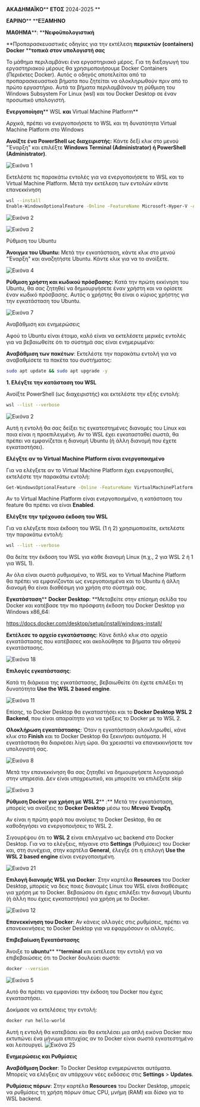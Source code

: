 **ΑΚΑΔΗΜΑΪΚΟ**** ****ΕΤΟΣ**** 2024-2025 **

**ΕΑΡΙΝΟ**** ****ΕΞΑΜΗΝΟ**

**ΜΑΘΗΜΑ****: ****Νεφοϋπολογιστική**

**Προπαρασκευαστικές οδηγίες για την εκτέλεση ****περιεκτών (****containers****)**** ****Docker**** ****τοπικά στον υπολογιστή σας**



Το μάθημα περιλαμβάνει ένα εργαστηριακό μέρος. Για τη διεξαγωγή του εργαστηριακού μέρους θα χρησιμοποιήσουμε Docker Containers (Περιέκτες Docker). Αυτός ο οδηγός αποτελείται από τα προπαρασκευαστικά βήματα που ζητείται να ολοκληρωθούν πριν από το πρώτο εργαστήριο. Αυτά τα βήματα περιλαμβάνουν τη ρύθμιση του Windows Subsystem For Linux (wsl) και του Docker Desktop σε έναν προσωπικό υπολογιστή. 



**Ενεργοποίηση**** WSL ****και**** Virtual Machine Platform**

Αρχικά, πρέπει να ενεργοποιήσετε το WSL και τη δυνατότητα Virtual Machine Platform στο Windows

**Ανοίξτε ένα PowerShell ως διαχειριστής:** Κάντε δεξί κλικ στο μενού "Έναρξη" και επιλέξτε **Windows Terminal (Administrator) ή PowerShell (Administrator)**.

![Εικόνα 1](images/img1.png)


Εκτελέστε τις παρακάτω εντολές για να ενεργοποιήσετε το WSL και το Virtual Machine Platform. Μετά την εκτέλεση των εντολών κάντε επανεκκίνηση

```bash
wsl --install
Enable-WindowsOptionalFeature -Online -FeatureName Microsoft-Hyper-V -All
```
![Εικόνα 2](images/img23.png)

![Εικόνα 2](images/img20.png)


Ρύθμιση του Ubuntu

**Άνοιγμα του ****Ubuntu****:** Μετά την εγκατάσταση, κάντε κλικ στο μενού "Έναρξη" και αναζητήστε Ubuntu. Κάντε κλικ για να το ανοίξετε.

![Εικόνα 4](images/img4.png)

**Ρύθμιση χρήστη και κωδικού πρόσβασης:** Κατά την πρώτη εκκίνηση του Ubuntu, θα σας ζητηθεί να δημιουργήσετε έναν χρήστη και να ορίσετε έναν κωδικό πρόσβασης. Αυτός ο χρήστης θα είναι ο κύριος χρήστης για την εγκατάσταση του Ubuntu.

![Εικόνα 7](images/img7.png)


Αναβάθμιση και ενημερώσεις

Αφού το Ubuntu είναι έτοιμο, καλό είναι να εκτελέσετε μερικές εντολές για να βεβαιωθείτε ότι το σύστημά σας είναι ενημερωμένο:

**Αναβάθμιση των πακέτων**: Εκτελέστε την παρακάτω εντολή για να αναβαθμίσετε τα πακέτα του συστήματος:

```bash
sudo apt update && sudo apt upgrade -y
```

**1. Ελέγξτε την κατάσταση του WSL**

Ανοίξτε PowerShell (ως διαχειριστής) και εκτελέστε την εξής εντολή:

```bash
wsl --list --verbose
```
![Εικόνα 2](images/img2.png)

Αυτή η εντολή θα σας δείξει τις εγκατεστημένες διανομές του Linux και ποια είναι η προεπιλεγμένη. Αν το WSL έχει εγκατασταθεί σωστά, θα πρέπει να εμφανίζεται η διανομή Ubuntu (ή άλλη διανομή που έχετε εγκαταστήσει).

**Ελέγξτε αν το Virtual Machine Platform είναι ενεργοποιημένο**

Για να ελέγξετε αν το Virtual Machine Platform έχει ενεργοποιηθεί, εκτελέστε την παρακάτω εντολή:

```bash
Get-WindowsOptionalFeature -Online -FeatureName VirtualMachinePlatform
```

Αν το Virtual Machine Platform είναι ενεργοποιημένο, η κατάσταση του feature θα πρέπει να είναι **Enabled**.

**Ελέγξτε την τρέχουσα έκδοση του WSL**

Για να ελέγξετε ποια έκδοση του WSL (1 ή 2) χρησιμοποιείτε, εκτελέστε την παρακάτω εντολή:

```bash
wsl --list --verbose
```

Θα δείτε την έκδοση του WSL για κάθε διανομή Linux (π.χ., 2 για WSL 2 ή 1 για WSL 1).

Αν όλα είναι σωστά ρυθμισμένα, το WSL και το Virtual Machine Platform θα πρέπει να εμφανίζονται ως ενεργοποιημένα και το Ubuntu ή άλλη διανομή θα είναι διαθέσιμη για χρήση στο σύστημά σας.

**Εγκατάσταση**** ****Docker**** ****Desktop****: **Μεταβείτε στην επίσημη σελίδα του Docker και κατέβασε την πιο πρόσφατη έκδοση του Docker Desktop για Windows x86_64: 

https://docs.docker.com/desktop/setup/install/windows-install/

**Εκτέλεσε το αρχείο εγκατάστασης**: Κάνε διπλό κλικ στο αρχείο εγκατάστασης που κατέβασες και ακολούθησε τα βήματα του οδηγού εγκατάστασης.

![Εικόνα 18](images/img18.png)

**Επιλογές εγκατάστασης**:

Κατά τη διάρκεια της εγκατάστασης, βεβαιωθείτε ότι έχετε επιλέξει τη δυνατότητα **Use the WSL 2 based engine**.

![Εικόνα 11](images/img11.png)

Επίσης, το Docker Desktop θα εγκαταστήσει και το **Docker Desktop WSL 2 Backend**, που είναι απαραίτητο για να τρέξεις το Docker με το WSL 2.

**Ολοκλήρωση εγκατάστασης**: Όταν η εγκατάσταση ολοκληρωθεί, κάνε κλικ στο **Finish** και το Docker Desktop θα ξεκινήσει αυτόματα. Η εγκατάσταση θα διαρκέσει λίγη ώρα. Θα χρειαστεί να επανεκκινήσετε τον υπολογιστή σας.

![Εικόνα 8](images/img8.png)

Μετά την επανεκκίνηση θα σας ζητηθεί να δημιουργήσετε λογαριασμό στην υπηρεσία. Δεν είναι υποχρεωτικό, και μπορείτε να επιλέξετε skip

![Εικόνα 3](images/img3.png)

**Ρύθμιση Docker για χρήση με WSL 2**** :** Μετά την εγκατάσταση, μπορείς να ανοίξεις το **Docker Desktop** μέσω του **Μενού Έναρξη**.

Αν είναι η πρώτη φορά που ανοίγεις το Docker Desktop, θα σε καθοδηγήσει να ενεργοποιήσεις το WSL 2.

Σιγουρέψου ότι το **WSL 2** είναι επιλεγμένο ως backend στο Docker Desktop. Για να το ελέγξεις, πήγαινε στο **Settings** (Ρυθμίσεις) του Docker και, στη συνέχεια, στην καρτέλα **General**, έλεγξε ότι η επιλογή **Use the WSL 2 based engine** είναι ενεργοποιημένη.

![Εικόνα 21](images/img21.png)

**Επιλογή διανομής WSL για Docker**: Στην καρτέλα **Resources** του Docker Desktop, μπορείς να δεις ποιες διανομές Linux του WSL είναι διαθέσιμες για χρήση με το Docker. Βεβαιώσου ότι έχεις επιλέξει την διανομή Ubuntu (ή άλλη που έχεις εγκαταστήσει) για χρήση με το Docker.

![Εικόνα 12](images/img12.png)

**Επανεκκίνηση του Docker**: Αν κάνεις αλλαγές στις ρυθμίσεις, πρέπει να επανεκκινήσεις το Docker Desktop για να εφαρμόσουν οι αλλαγές.

**Επιβεβαίωση Εγκατάστασης**

Άνοιξε το **ubuntu**** ****terminal** και εκτέλεσε την εντολή για να επιβεβαιώσεις ότι το Docker δουλεύει σωστά:

```bash
docker --version
```
![Εικόνα 5](images/img5.png)

Αυτό θα πρέπει να εμφανίσει την έκδοση του Docker που έχεις εγκαταστήσει.

Δοκίμασε να εκτελέσεις την εντολή:

```bash
docker run hello-world
```

Αυτή η εντολή θα κατεβάσει και θα εκτελέσει μια απλή εικόνα Docker που εκτυπώνει ένα μήνυμα επιτυχίας αν το Docker είναι σωστά εγκατεστημένο και λειτουργεί.
![Εικόνα 25](images/img25.png)


**Ενημερώσεις και Ρυθμίσεις**

**Αναβάθμιση Docker**: Το Docker Desktop ενημερώνεται αυτόματα. Μπορείς να ελέγξεις αν υπάρχουν νέες εκδόσεις στις **Settings** > **Updates**.

**Ρυθμίσεις πόρων**: Στην καρτέλα **Resources** του Docker Desktop, μπορείς να ρυθμίσεις τη χρήση πόρων όπως CPU, μνήμη (RAM) και δίσκο για το WSL backend.

